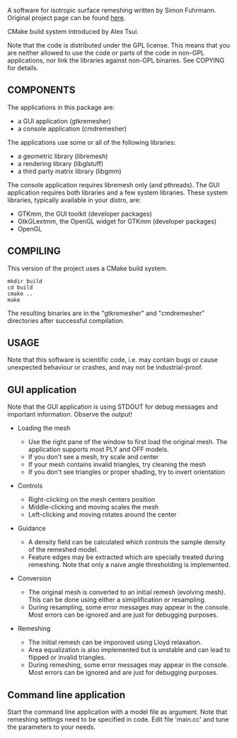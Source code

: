 A software for isotropic surface remeshing written by Simon Fuhrmann.
Original project page can be found [here](http://www.gris.informatik.tu-darmstadt.de/~sfuhrman/remesher.html).

CMake build system introduced by Alex Tsui.

Note that the code is distributed under the GPL license. This means
that you are neither allowed to use the code or parts of the code in
non-GPL applications, nor link the libraries against non-GPL binaries.
See COPYING for details.


COMPONENTS
----------------------------------------------------------------------

The applications in this package are:

 - a GUI application (gtkremesher)
 - a console application (cmdremesher)

The applications use some or all of the following libraries:

 - a geometric library (libremesh)
 - a rendering library (libglstuff)
 - a third party matrix library (libgmm)

The console application requires libremesh only (and pthreads).
The GUI application requires both libraries and a few system libraries.
These system libraries, typically available in your distro, are:

 - GTKmm, the GUI toolkit (developer packages)
 - GtkGLextmm, the OpenGL widget for GTKmm (developer packages)
 - OpenGL


COMPILING
----------------------------------------------------------------------

This version of the project uses a CMake build system.

    mkdir build
    cd build
    cmake ..
    make

The resulting binaries are in the "gtkremesher" and "cmdremesher"
directories after successful compilation.


USAGE
----------------------------------------------------------------------

Note that this software is scientific code, i.e. may contain bugs or
cause unexpected behaviour or crashes, and may not be industrial-proof.

GUI application
---------------

Note that the GUI application is using STDOUT for debug messages
and important information. Observe the output!

 - Loading the mesh
   - Use the right pane of the window to first load the original mesh.
     The application supports most PLY and OFF models.
   - If you don't see a mesh, try scale and center
   - If your mesh contains invalid triangles, try cleaning the mesh
   - If you don't see triangles or proper shading, try to invert orientation

 - Controls
   - Right-clicking on the mesh centers position
   - Middle-clicking and moving scales the mesh
   - Left-clicking and moving rotates around the center

 - Guidance
   - A density field can be calculated which controls the
     sample density of the remeshed model.
   - Feature edges may be extracted which are specially treated
     during remeshing. Note that only a naive angle thresholding
     is implemented.

 - Conversion
   - The original mesh is converted to an initial remesh (evolving mesh).
     This can be done using either a simiplification or resampling.
   - During resampling, some error messages may appear in the console.
     Most errors can be ignored and are just for debugging purposes.

 - Remeshing
   - The initial remesh can be imporoved using Lloyd relaxation.
   - Area equalization is also implemented but is unstable
     and can lead to flipped or invalid triangles.
   - During remeshing, some error messages may appear in the console.
     Most errors can be ignored and are just for debugging purposes.

Command line application
------------------------

Start the command line application with a model file as argument.
Note that remeshing settings need to be specified in code. Edit
file 'main.cc' and tune the parameters to your needs.

